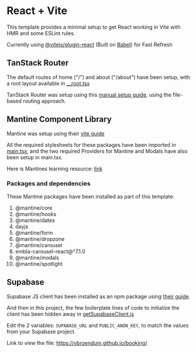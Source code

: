 # React + Vite

This template provides a minimal setup to get React working in Vite with HMR and some ESLint rules.

Currently using [@vitejs/plugin-react](https://github.com/vitejs/vite-plugin-react/blob/main/packages/plugin-react/README.md) (Built on [Babel](https://babeljs.io/)) for Fast Refresh

## TanStack Router

The default routes of home ("/") and about ("/about") have been setup, with a root layout available in [\_\_root.tsx](src/routes/__root.jsx)

TanStack Router was setup using this [manual setup guide](https://tanstack.com/router/v1/docs/framework/react/quick-start#manual-setup), using the file-based routing approach.

## Mantine Component Library

Mantine was setup using their [vite guide](https://mantine.dev/guides/vite/)

All the required stylesheets for these packages have been imported in [main.tsx](src/main.tsx), and the two required Providers for Mantine and Modals have also been setup in main.tsx.

Here is Mantines learning resource: [link](https://mantine.dev/getting-started/#learn)

### Packages and dependencies

These Mantine packages have been installed as part of this template:

1. @mantine/core
2. @mantine/hooks
3. @mantine/dates
4. dayjs
5. @mantine/form
6. @mantine/dropzone
7. @mantine/carousel
8. embla-carousel-react@^7.1.0
9. @mantine/modals
10. @mantine/spotlight

## Supabase

Supabase JS client has been installed as an npm package using [their guide](https://supabase.com/docs/reference/javascript/installing#install-as-package).

And then in this project, the few boilerplate lines of code to initialize the client has been hidden away in [getSupabaseClient.js](src/supabase/getSupabaseClient.js)

Edit the 2 variables: `SUPABASE_URL` and `PUBLIC_ANON_KEY`, to match the values from your Supabase project.

Link to view the file: https://vbroendum.github.io/booking/
